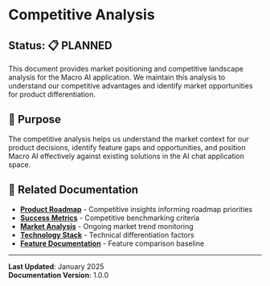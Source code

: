 # Competitive Analysis

## Status: 📋 PLANNED

This document provides market positioning and competitive landscape analysis for the Macro AI application. We maintain
this analysis to understand our competitive advantages and identify market opportunities for product differentiation.

## 🎯 Purpose

The competitive analysis helps us understand the market context for our product decisions, identify feature gaps and
opportunities, and position Macro AI effectively against existing solutions in the AI chat application space.

## 🔗 Related Documentation

- **[Product Roadmap](./product-roadmap.md)** - Competitive insights informing roadmap priorities
- **[Success Metrics](./success-metrics.md)** - Competitive benchmarking criteria
- **[Market Analysis](../analysis/market-analysis/README.md)** - Ongoing market trend monitoring
- **[Technology Stack](../../architecture/technology-stack.md)** - Technical differentiation factors
- **[Feature Documentation](../../features/README.md)** - Feature comparison baseline

---

**Last Updated**: January 2025  
**Documentation Version**: 1.0.0
